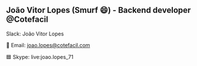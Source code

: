 ## João Vitor Lopes (Smurf 😄) - Backend developer @Cotefacil

Slack: João Vitor Lopes

📧 Email: joao.lopes@cotefacil.com

🟦 Skype: live:joao.lopes_71
